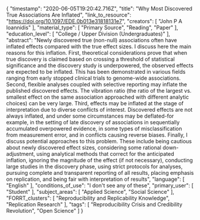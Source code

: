{
    "timestamp": "2020-06-05T19:20:42.716Z",
    "title": "Why Most Discovered True Associations Are Inflated",
    "link_to_resource": "https://doi.org/10.1097/EDE.0b013e31818131e7",
    "creators": [
        "John P A Ioannidis"
    ],
    "material_type": [
        "Primary Source",
        "Reading",
        "Paper"
    ],
    "education_level": [
        "College / Upper Division (Undergraduates)"
    ],
    "abstract": "Newly discovered true (non-null) associations often have inflated effects compared with the true effect sizes. I discuss here the main reasons for this inflation. First, theoretical considerations prove that when true discovery is claimed based on crossing a threshold of statistical significance and the discovery study is underpowered, the observed effects are expected to be inflated. This has been demonstrated in various fields ranging from early stopped clinical trials to genome-wide associations. Second, flexible analyses coupled with selective reporting may inflate the published discovered effects. The vibration ratio (the ratio of the largest vs. smallest effect on the same association approached with different analytic choices) can be very large. Third, effects may be inflated at the stage of interpretation due to diverse conflicts of interest. Discovered effects are not always inflated, and under some circumstances may be deflated-for example, in the setting of late discovery of associations in sequentially accumulated overpowered evidence, in some types of misclassification from measurement error, and in conflicts causing reverse biases. Finally, I discuss potential approaches to this problem. These include being cautious about newly discovered effect sizes, considering some rational down-adjustment, using analytical methods that correct for the anticipated inflation, ignoring the magnitude of the effect (if not necessary), conducting large studies in the discovery phase, using strict protocols for analyses, pursuing complete and transparent reporting of all results, placing emphasis on replication, and being fair with interpretation of results",
    "language": [
        "English"
    ],
    "conditions_of_use": "I don't see any of these",
    "primary_user": [
        "Student"
    ],
    "subject_areas": [
        "Applied Science",
        "Social Science"
    ],
    "FORRT_clusters": [
        "Reproducibility and Replicability Knowledge",
        "Replication Research"
    ],
    "tags": [
        "Reproducibility Crisis and Credibility Revolution",
        "Open Science"
    ]
}